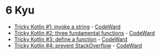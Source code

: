 # 6 Kyu
* [Tricky Kotlin #1: invoke a string](/solutions/kotlin/6%20kyu/Tricky%20Kotlin%201%20invoke%20a%20string) - [CodeWard](https://www.codewars.com/kata/59b33a4a8bcb77608e000103)
* [Tricky Kotlin #2: three fundamental functions](/solutions/kotlin/6%20kyu/Tricky%20Kotlin%202%20three%20fundamental%20functions) - [CodeWard](https://www.codewars.com/kata/59b33fb95227ddcb5f0000d4)
* [Tricky Kotlin #3: define a function](/solutions/kotlin/6%20kyu/Tricky%20Kotlin%203%20define%20a%20function) - [CodeWard](https://www.codewars.com/kata/59b3d479623654e11000006f)
* [Tricky Kotlin #4: prevent StackOverflow](/solutions/kotlin/6%20kyu/Tricky%20Kotlin%204%20prevent%20StackOverflow) - [CodeWard](https://www.codewars.com/kata/59eb80eea95427d81a0000fc)